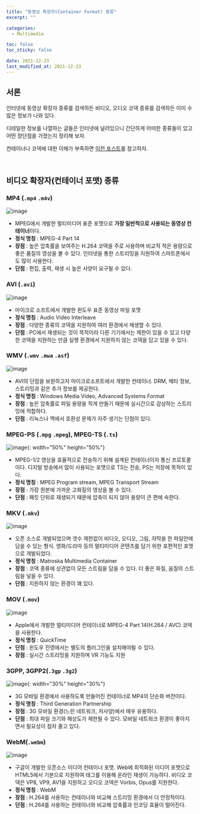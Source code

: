 ```yaml
---
title: "동영상 확장자(Container Format) 종류"
excerpt: ""

categories:
  - Multimedia

toc: false
toc_sticky: false

date: 2021-12-23
last_modified_at: 2021-12-23
---
```


## 서론

인터넷에 동영상 확장자 종류를 검색하든 비디오, 오디오 코덱 종류를 검색하든 이미 수많은 정보가 나와 있다.

디테일한 정보를 나열하는 글들은 인터넷에 널려있으니 간단하게 어떠한 종류들이 있고 어떤 장단점을 가졌는지 정리해 보자.

컨테이너나 코덱에 대한 이해가 부족하면 [이전 포스트](https://choi-heesu.github.io/multimedia/container/)를 참고하자.

<br>

## 비디오 확장자(컨테이너 포맷) 종류


### MP4 (`.mp4` `.m4v`)
![image](https://user-images.githubusercontent.com/34677157/147362253-0f65293b-de39-4234-b9ce-f95fa49ca8d1.png)
- MPEG에서 개발한 멀티미디어 표준 포맷으로 **가장 일반적으로 사용되는 동영상 컨테이너**이다.
- **정식 명칭** : MPEG-4 Part 14
- **장점** : 높은 압축률을 보여주는 H.264 코덱을 주로 사용하며 비교적 적은 용량으로 좋은 품질의 영상을 볼 수 있다. 인터넷을 통한 스트리밍을 지원하여 스마트폰에서도 많이 사용한다.
- **단점** : 편집, 출력, 재생 시 높은 사양이 요구될 수 있다.


### AVI (`.avi`)
![image](https://user-images.githubusercontent.com/34677157/147362303-5b36a47c-4e40-4b84-9a6f-a1c7f73ffbd7.png)
- 마이크로 소프트에서 개발한 윈도우 표준 동영상 파일 포맷
- **정식 명칭** : Audio Video Interleave
- **장점** : 다양한 종류의 코덱을 지원하여 여러 환경에서 재생할 수 있다.
- **단점** : PC에서 재생되는 것이 목적이라 다른 기기에서는 제한이 있을 수 있고 다양한 코덱을 지원하는 만큼 실행 환경에서 지원하지 않는 코덱을 담고 있을 수 있다.


### WMV (`.wmv` `.mwa` `.asf`)
![image](https://user-images.githubusercontent.com/34677157/147362326-459e5ae6-bb49-4b3c-a0b3-b917fbcd2d02.png)
- AVI의 단점을 보완하고자 마이크로소프트에서 개발한 컨테이너. DRM, 메타 정보, 스트리밍과 같은 추가 정보를 제공한다.
- **정식 명칭** : Windows Media Video, Advanced Systems Format
- **장점** : 높은 압축률로 파일 용량을 작게 만들기 때문에 실시간으로 감상하는 스트리밍에 적합하다.
- **단점** : 리눅스나 맥에서 호환성 문제가 자주 생기는 단점이 있다.

### MPEG-PS (`.mpg` `.mpeg`), MPEG-TS (`.ts`)
![image](https://user-images.githubusercontent.com/34677157/147362389-db420e2f-2f45-4ff3-9074-08c83e30e205.png){: width="50%" height="50%"}
- MPEG-1/2 영상을 효율적으로 전송하기 위해 설계된 컨테이너이자 통신 프로토콜이다. 디지털 방송에서 많이 사용되는 포맷으로 TS는 전송, PS는 저장에 목적이 있다.
- **정식 명칭** : MPEG Program stream, MPEG Transport Stream
- **장점** : 가장 원본에 가까운 고화질의 영상을 볼 수 있다.
- **단점** : 패킷 단위로 재생되기 때문에 압축이 되지 않아 용량이 큰 편에 속한다.

### MKV (`.mkv`)
![image](https://user-images.githubusercontent.com/34677157/147362405-12e82a81-30e3-4625-b861-964d3b8ceae6.png)
- 오픈 소스로 개발되었으며 갯수 제한없이 비디오, 오디오, 그림, 자막을 한 파일안에 담을 수 있는 형식. 영화/드라마 등의 멀티미디어 콘텐츠를 담기 위한 포편적인 포맷으로 개발되었다.
- **정식 명칭** : Matroska Multimedia Container
- **장점** : 코덱 종류에 상관없이 모든 스트림을 담을 수 있다. 더 좋은 화질, 음질의 스트림을 넣을 수 있다.
- **단점** : 지원하지 않는 환경이 꽤 있다.

### MOV (`.mov`)
![image](https://user-images.githubusercontent.com/34677157/147362417-95803ed4-5cf8-47bf-98a9-d33e45f91028.png)
- Apple에서 개발한 멀티미디어 컨테이너로 MPEG-4 Part 14(H.264 / AVC) 코덱을 사용한다.
- **정식 명칭** : QuickTime
- **단점** : 윈도우 진영에서는 별도의 플러그인을 설치해야될 수 있다.
- **장점** : 실시간 스트리밍을 지원하며 VR 기능도 지원


### 3GPP, 3GPP2(`.3gp` `.3g2`)
![image](https://user-images.githubusercontent.com/34677157/147362432-14cfb926-4e26-402d-9348-c820c34d74c5.png){: width="30%" height="30%"}
- 3G 모바일 환경에서 사용하도록 만들어진 컨테이너로 MP4의 단순화 버전이다.
- **정식 명칭** : Third Generation Partnership
- **장점** : 3G 모바일 환경(느린 네트워크, 저사양)에서 매우 유용하다.
- **단점** : 최대 파일 크기와 해상도가 제한될 수 있다. 모바일 네트워크 환경이 좋아지면서 필요성이 점차 줄고 있다.


### WebM(`.webm`)
![image](https://user-images.githubusercontent.com/34677157/147362445-e0ef738b-a557-4df7-9e5f-23f4a3adc44c.png)
- 구글이 개발한 오픈소스 미디어 컨테이너 포맷. Web에 최적화된 미디어 포맷으로 HTML5에서 기본으로 지원하여 태그를 이용해 온라인 재생이 가능하다. 비디오 코덱은 VP8, VP9, AV1을 지원하고 오디오 코덱은 Vorbis, Opus를 지원한다.
- **정식 명칭** : WebM
- **장점** : H.264를 사용하는 컨테이너와 비교해 스트리밍 환경에서 더 안정적이다.
- **단점** : H.264를 사용하는 컨테이너와 비교해 압축률과 인코딩 효율이 떨어진다.

<br>